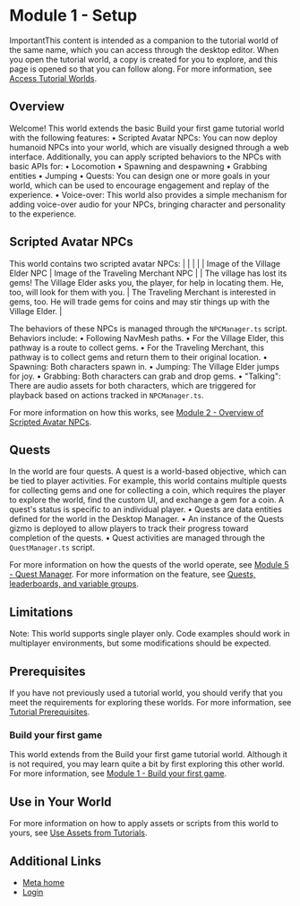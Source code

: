 # Module 1 - Setup

 ImportantThis content is intended as a companion to the tutorial world of the same name,
which you can access through the desktop editor. When you open the tutorial
world, a copy is created for you to explore, and this page is opened so that you can
follow along. For more information, see [Access Tutorial Worlds](https://developers.meta.com/horizon-worlds/learn/documentation/tutorial-worlds/getting-started-with-tutorials/access-tutorial-worlds).  

## Overview

 Welcome! This world extends the basic Build your first game tutorial world with
the following features:
• Scripted Avatar NPCs: You can now deploy humanoid NPCs into your world, which are visually designed
through a web interface. Additionally, you can apply scripted behaviors to the
NPCs with basic APIs for:
  • Locomotion
  • Spawning and despawning
  • Grabbing entities
  • Jumping
• Quests: You can design one or more goals in your world, which can be used to encourage
engagement and replay of the experience.
• Voice-over: This world also provides a simple mechanism for adding voice-over audio for
your NPCs, bringing character and personality to the experience.

  

## Scripted Avatar NPCs

 This world contains two scripted avatar NPCs:
|  |
|  |
| Image of the Village Elder NPC | Image of the Traveling Merchant NPC |
| The village has lost its gems! The Village Elder asks you, the player, for help in locating them. He, too, will look for them with you. | The Traveling Merchant is interested in gems, too. He will trade gems for coins and may stir things up with the Village Elder. |

 The behaviors of these NPCs is managed through the `NPCManager.ts` script. Behaviors include:
• Following NavMesh paths.
  • For the Village Elder, this pathway is a route to collect gems.
  • For the Traveling Merchant, this pathway is to collect gems and return them to
their original location.
• Spawning: Both characters spawn in.
• Jumping: The Village Elder jumps for joy.
• Grabbing: Both characters can grab and drop gems.
• "Talking": There are audio assets for both characters, which are triggered for
playback based on actions tracked in `NPCManager.ts`.

 For more information on how this works, see [Module 2 - Overview of Scripted Avatar NPCs](https://developers.meta.com/horizon-worlds/learn/documentation/tutorial-worlds/scripted-avatar-npc-tutorial/module-2-overview).  

## Quests

 In the world are four quests. A quest is a world-based objective, which can be tied to player activities. For
example, this world contains multiple quests for collecting gems and one for collecting
a coin, which requires the player to explore the world, find the custom UI, and
exchange a gem for a coin. A quest's status is specific to an individual
player.
• Quests are data entities defined for the world in the Desktop Manager.
• An instance of the Quests gizmo is deployed to allow players to track their
progress toward completion of the quests.
• Quest activities are managed through the `QuestManager.ts` script.

 For more information on how the quests of the world operate, see [Module 5 - Quest Manager](https://developers.meta.com/horizon-worlds/learn/documentation/tutorial-worlds/scripted-avatar-npc-tutorial/module-5-quest-manager). For more information on the feature, see [Quests, leaderboards, and variable groups](https://developers.meta.com/horizon-worlds/learn/documentation/desktop-editor/quests-leaderboards-and-variable-groups/quests-leaderboards-and-variable-groups).  

## Limitations

 Note: This world supports single player only. Code examples should work in
multiplayer environments, but some modifications should be expected.  

## Prerequisites

 If you have not previously used a tutorial world, you should verify that you
meet the requirements for exploring these worlds. For more information, see [Tutorial Prerequisites](https://developers.meta.com/horizon-worlds/learn/documentation/tutorial-worlds/getting-started-with-tutorials/tutorial-prerequisites).  

### Build your first game

 This world extends from the Build your first game tutorial world. Although it is
not required, you may learn quite a bit by first exploring this other world.
For more information, see [Module 1 - Build your first game](https://developers.meta.com/horizon-worlds/learn/documentation/tutorial-worlds/build-your-first-game/module-1-build-your-first-game).  

## Use in Your World

 For more information on how to apply assets or scripts from this world to yours,
see [Use Assets from Tutorials](https://developers.meta.com/horizon-worlds/learn/documentation/tutorial-worlds/getting-started-with-tutorials/use-assets-from-tutorials).  

## Additional Links
- [Meta home](https://developers.meta.com/horizon-worlds/)
- [Login](https://developers.meta.com/login/?redirect_uri=https%3A%2F%2Fdevelopers.meta.com%2Fhorizon-worlds%2Flearn%2Fdocumentation%2Ftutorial-worlds%2Fscripted-avatar-npc-tutorial%2Fmodule-1-setup%2F)

